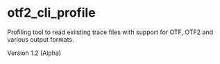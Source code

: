 # otf2_cli_profile
Profiling tool to read exiisting trace files with support for OTF, OTF2 and various output formats.

Version 1.2 (Alpha)
